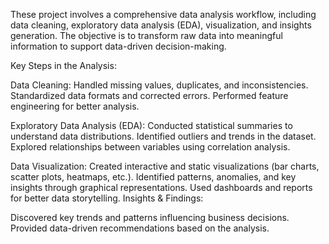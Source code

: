 These project involves a comprehensive data analysis workflow, including data cleaning, exploratory data analysis (EDA), visualization, and insights generation. The objective is to transform raw data into meaningful information to support data-driven decision-making.

Key Steps in the Analysis:

Data Cleaning:
Handled missing values, duplicates, and inconsistencies.
Standardized data formats and corrected errors.
Performed feature engineering for better analysis.

Exploratory Data Analysis (EDA):
Conducted statistical summaries to understand data distributions.
Identified outliers and trends in the dataset.
Explored relationships between variables using correlation analysis.

Data Visualization:
Created interactive and static visualizations (bar charts, scatter plots, heatmaps, etc.).
Identified patterns, anomalies, and key insights through graphical representations.
Used dashboards and reports for better data storytelling.
Insights & Findings:

Discovered key trends and patterns influencing business decisions.
Provided data-driven recommendations based on the analysis.

